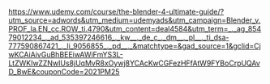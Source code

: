 https://www.udemy.com/course/the-blender-4-ultimate-guide/?utm_source=adwords&utm_medium=udemyads&utm_campaign=Blender_v.PROF_la.EN_cc.ROW_ti.4790&utm_content=deal4584&utm_term=_._ag_85479012234_._ad_535397246616_._kw__._de_c_._dm__._pl__._ti_dsa-777590867421_._li_9056855_._pd__._&matchtype=&gad_source=1&gclid=CjwKCAiAivGuBhBEEiwAWiFmYS3L-LtZWKIwZZNwIUs8jUqMvR8xOywj8YCAcKwCGFezHFfAtW9FYBoCrpUQAvD_BwE&couponCode=2021PM25


